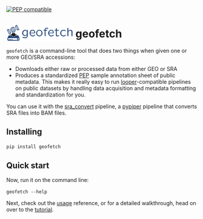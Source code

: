 [![PEP compatible](http://pepkit.github.io/img/PEP-compatible-green.svg)](http://pepkit.github.io)

# <img src="img/geofetch_logo.svg" class="img-fluid" style="max-height:45px; margin-top:-15px; margin-bottom:-10px">  geofetch

`geofetch` is a command-line tool that does two things when given one or more GEO/SRA accessions:

  - Downloads either raw or processed data from either GEO or SRA
  - Produces a standardized [PEP](http://pepkit.github.io) sample annotation sheet of public metadata. This makes it really easy to run [looper](https://pepkit.github.io/docs/looper/)-compatible pipelines on public datasets by handling data acquisition and metadata formatting and standardization for you.

You can use it with the [sra_convert](http://github.com/pepkit/sra_convert) pipeline, a [pypiper](http://pypiper.readthedocs.io) pipeline that converts SRA files into BAM files.


## Installing

```bash
pip install geofetch
```

## Quick start

Now, run it on the command line:

```console
geofetch --help
```

Next, check out the [usage](usage) reference, or for a detailed walkthrough, head on over to the [tutorial](tutorial).
